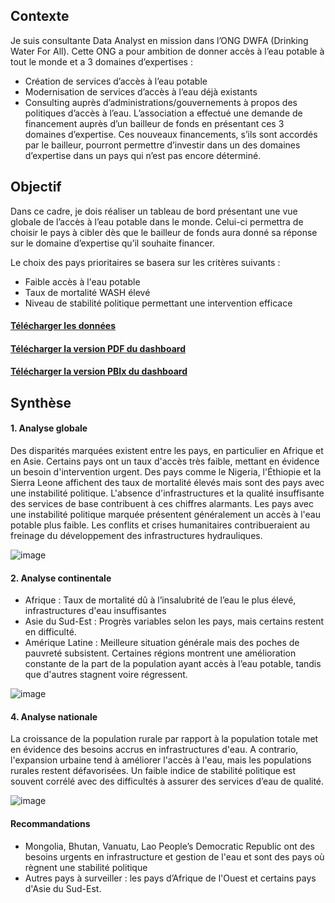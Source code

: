 ## Contexte
Je suis consultante Data Analyst en mission dans l’ONG DWFA (Drinking Water For All). Cette ONG a pour ambition de donner accès à l’eau potable à tout le monde et a 3 domaines d’expertises :
- Création de services d’accès à l’eau potable
- Modernisation de services d’accès à l’eau déjà existants
- Consulting auprès d’administrations/gouvernements à propos des politiques d’accès à l’eau.
L’association a effectué une demande de financement auprès d’un bailleur de fonds en présentant ces 3 domaines d’expertise. 
Ces nouveaux financements, s’ils sont accordés par le bailleur, pourront permettre d’investir dans un des domaines d’expertise dans un pays qui n’est pas encore déterminé.

## Objectif
Dans ce cadre, je dois réaliser un tableau de bord présentant une vue globale de l’accès à l’eau potable dans le monde. Celui-ci permettra de choisir le pays à cibler dès que le bailleur de fonds aura donné sa réponse sur le domaine d’expertise qu’il souhaite financer.

Le choix des pays prioritaires se basera sur les critères suivants :
- Faible accès à l'eau potable
- Taux de mortalité WASH élevé
- Niveau de stabilité politique permettant une intervention efficace

#### [Télécharger les données](https://github.com/Hines98/Etude_sur_eau_potable_PBI/tree/main/Donnees)
#### [Télécharger la version PDF du dashboard](https://github.com/Hines98/Etude_sur_eau_potable_PBI/blob/main/Drinking%20water%20dashboard.pdf)
#### [Télécharger la version PBIx du dashboard](https://github.com/Hines98/Etude_sur_eau_potable_PBI/blob/main/Drinking%20water%20dashboard.pbix)

## Synthèse

#### 1. Analyse globale
Des disparités marquées existent entre les pays, en particulier en Afrique et en Asie. Certains pays ont un taux d'accès très faible, mettant en évidence un besoin d'intervention urgent.
Des pays comme le Nigeria, l'Éthiopie et la Sierra Leone affichent des taux de mortalité élevés mais sont des pays avec une instabilité politique. L'absence d'infrastructures et la qualité insuffisante des services de base contribuent à ces chiffres alarmants.
Les pays avec une instabilité politique marquée présentent généralement un accès à l'eau potable plus faible. Les conflits et crises humanitaires contribueraient au freinage du développement des infrastructures hydrauliques.

![image](https://github.com/user-attachments/assets/69ff2215-d015-4616-87b3-bb9c69356711)

#### 2. Analyse continentale
- Afrique : Taux de mortalité dû à l’insalubrité de l’eau le plus élevé, infrastructures d'eau insuffisantes
- Asie du Sud-Est : Progrès variables selon les pays, mais certains restent en difficulté.
- Amérique Latine : Meilleure situation générale mais des poches de pauvreté subsistent.
Certaines régions montrent une amélioration constante de la part de la population ayant accès à l’eau potable, tandis que d'autres stagnent voire régressent.

![image](https://github.com/user-attachments/assets/f1830618-0fc5-49c3-96dc-26389771a8fb)

#### 4. Analyse nationale
La croissance de la population rurale par rapport à la population totale met en évidence des besoins accrus en infrastructures d'eau. A contrario, l'expansion urbaine tend à améliorer l'accès à l'eau, mais les populations rurales restent défavorisées.
Un faible indice de stabilité politique est souvent corrélé avec des difficultés à assurer des services d’eau de qualité.

![image](https://github.com/user-attachments/assets/6cb90ec8-3175-4a07-aee3-5d251603e4f1)

#### Recommandations
- Mongolia, Bhutan, Vanuatu, Lao People’s Democratic Republic ont des besoins urgents en infrastructure et gestion de l'eau et sont des pays où règnent une stabilité politique
- Autres pays à surveiller : les pays d’Afrique de l'Ouest et certains pays d'Asie du Sud-Est.



